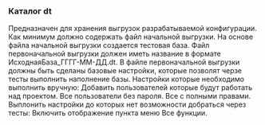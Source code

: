 ### Каталог dt

Предназначен для хранения выгрузок разрабатываемой конфигурации. Как минимум должно содержать файл начальной выгрузки. 
На основе файла начальной выгрузки создается тестовая база. Файл первоначальной выгрузки должен иметь название в формате ИсходнаяБаза_ГГГГ-ММ-ДД.dt.
В файле первоначальной выгрузки должны быть сделаны базовые настройки, которые позволят черзе тесты выполнить наполнение базы.
Настройки которые необходимо выполнить вручную:
    Добавить пользователей которые будут работать над проектом. Все пользователи без пароля. Все с полными правами.
    Выплонить настройки до которых нет возможности добраться через тесты:
        Включить отображение пункта меню Все функции.
